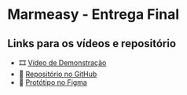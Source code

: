 # Marmeasy - Entrega Final

## Links para os vídeos e repositório

- 🎞️ [Vídeo de Demonstração](https://drive.google.com/file/d/1Vam2bEMSmEo62IZEV1hwTVxQjl64Xa_k/view?usp=sharing)
- 📁 [Repositório no GitHub](https://github.com/odanielchristopher/marmeasy)
- 🎨 [Protótipo no Figma](https://www.figma.com/design/b2UvV6SKAy1WMXT8LMBxJ3/Projeto-Integrado-I---Marmeasy?node-id=20-3&t=HVXe4Il6WJA8ZYYF-1)
